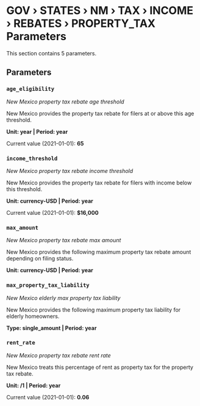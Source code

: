 # GOV › STATES › NM › TAX › INCOME › REBATES › PROPERTY_TAX Parameters

This section contains 5 parameters.

## Parameters

### `age_eligibility`
*New Mexico property tax rebate age threshold*

New Mexico provides the property tax rebate for filers at or above this age threshold.

**Unit: year | Period: year**

Current value (2021-01-01): **65**


### `income_threshold`
*New Mexico property tax rebate income threshold*

New Mexico provides the property tax rebate for filers with income below this threshold.

**Unit: currency-USD | Period: year**

Current value (2021-01-01): **$16,000**


### `max_amount`
*New Mexico property tax rebate max amount*

New Mexico provides the following maximum property tax rebate amount depending on filing status.

**Unit: currency-USD | Period: year**


### `max_property_tax_liability`
*New Mexico elderly max property tax liability*

New Mexico provides the following maximum property tax liability for elderly homeowners.

**Type: single_amount | Period: year**


### `rent_rate`
*New Mexico property tax rebate rent rate*

New Mexico treats this percentage of rent as property tax for the property tax rebate.

**Unit: /1 | Period: year**

Current value (2021-01-01): **0.06**


